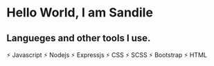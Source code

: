 # Hello World, I am Sandile 

## Langueges and other tools I use.
:zap: Javascript
    :zap: Nodejs
        :zap: Expressjs
:zap: CSS
    :zap: SCSS
    :zap: Bootstrap
:zap: HTML